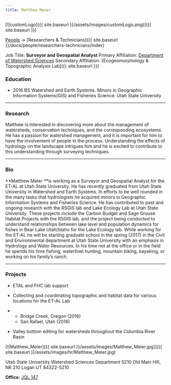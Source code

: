 ```yaml
---
title: Matthew Meier
---
```


[![customLogo]({{ site.baseurl }}/assets/images/customLogo.png)]({{ site.baseurl }})

[People]({{site.baseurl}}/docs/people/index) -> [Researchers & Technicians]({{ site.baseurl }}/docs/people/researchers-technicians/index)

Job Title: **Surveyor and Geospatial Analyst**
Primary Affiliation: [Department of Watershed Sciences](http://qcnr.usu.edu/wats/)
Secondary Affiliation: [Ecogeomorphology & Topographic Analysis Lab]({{ site.baseurl }})

### Education

- 2016 BS Watershed and Earth Systems. Minors in Geographic Information Systems(GIS) and Fisheries Science. Utah State University

------

### Research

Matthew is interested in discovering more about the management of watersheds, conservation techniques, and the corresponding ecosystems. He has a passion for watershed management, and it is important for him to have the involvement of people in the process. Understanding the effects of hydrology on the landscape intrigues him and he is excited to contribute to this understanding through surveying techniques.

------

### Bio

**Matthew Meier **is working as a Surveyor and Geospatial Analyst for the ET-AL at Utah State University. He has recently graduated from Utah State University in Watershed and Earth Systems. In efforts to be well rounded in the many tasks that hydrologists he acquired minors in Geographic Information Systems and Fisheries Science. He has contributed to past and ongoing research with the RSGIS lab and Lake Ecology Lab at Utah State University. These projects include the Carbon Budget and Sage Grouse Habitat Projects with the RSGIS lab, and the project being conducted to understand relationships between lake level and population dynamics for fishes in Bear Lake Utah/Idaho for the Lake Ecology lab. While working for the ET-AL he will be starting graduate school in the spring (2017) in the Civil and Environmental department at Utah State University with an emphasis in Hydrology and Water Resources. In his time not at the office or in the field he spends his time fishing, waterfowl hunting, mountain biking, kayaking, or working on his family’s ranch.

------

### Projects

- ETAL and FHC lab support

- Collecting and coordinating topographic and habitat data for various locations for the ET-AL Lab

- - Bridge Creek, Oregon (2016)
  - San Rafael, Utah (2016)

- Valley bottom editing for watersheds throughout the Columbia River Basin

[![Matthew_Meier]({{ site.baseurl }}/assets/images/Matthew_Meier.jpg)]({{ site.baseurl }}/assets/images/hr/Matthew_Meier.jpg)

Utah State University
Watershed Sciences Department
5210 Old Main Hill, NR 210
Logan UT 84322-5210

**Office**:  [JQL 147](http://www.usu.edu/map/index.cfm?id=47)



